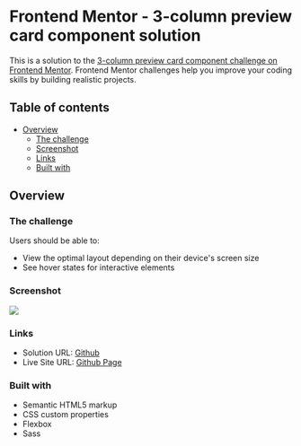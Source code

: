 # Frontend Mentor - 3-column preview card component solution

This is a solution to the [3-column preview card component challenge on Frontend Mentor](https://www.frontendmentor.io/challenges/3column-preview-card-component-pH92eAR2-). Frontend Mentor challenges help you improve your coding skills by building realistic projects. 

## Table of contents

- [Overview](#overview)
  - [The challenge](#the-challenge)
  - [Screenshot](#screenshot)
  - [Links](#links)
  - [Built with](#built-with)

## Overview

### The challenge

Users should be able to:

- View the optimal layout depending on their device's screen size
- See hover states for interactive elements

### Screenshot

![](https://i.imgur.com/MeUERB2.png)

### Links

- Solution URL: [Github](https://github.com/joyun25/3-column-preview-card-component)
- Live Site URL: [Github Page](https://joyun25.github.io/3-column-preview-card-component/)

### Built with

- Semantic HTML5 markup
- CSS custom properties
- Flexbox
- Sass